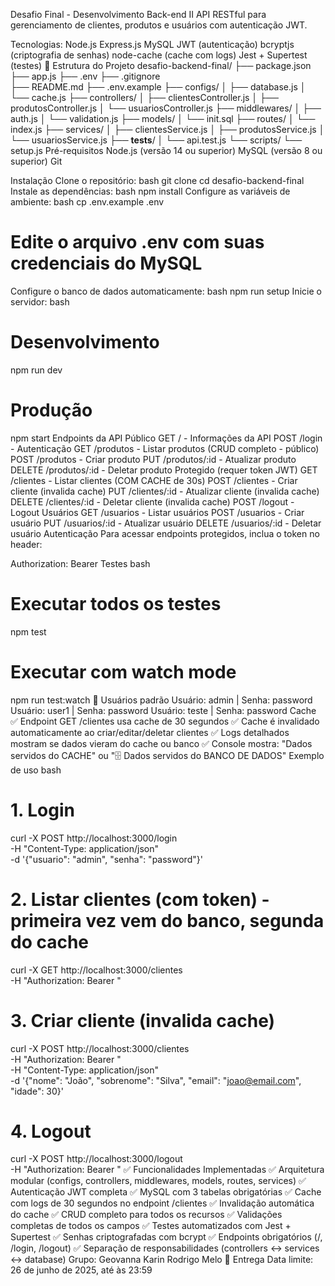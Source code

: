 Desafio Final - Desenvolvimento Back-end II
API RESTful para gerenciamento de clientes, produtos e usuários com autenticação JWT.

Tecnologias:
Node.js
Express.js
MySQL
JWT (autenticação)
bcryptjs (criptografia de senhas)
node-cache (cache com logs)
Jest + Supertest (testes)
📁 Estrutura do Projeto
desafio-backend-final/
├── package.json
├── app.js
├── .env
├── .gitignore  
├── README.md
├── .env.example
├── configs/
│   ├── database.js
│   └── cache.js
├── controllers/
│   ├── clientesController.js
│   ├── produtosController.js
│   └── usuariosController.js
├── middlewares/
│   ├── auth.js
│   └── validation.js
├── models/
│   └── init.sql
├── routes/
│   └── index.js
├── services/
│   ├── clientesService.js
│   ├── produtosService.js
│   └── usuariosService.js
├── __tests__/
│   └── api.test.js
└── scripts/
    └── setup.js
Pré-requisitos
Node.js (versão 14 ou superior)
MySQL (versão 8 ou superior)
Git

Instalação
Clone o repositório:
bash
git clone <url-do-repositorio>
cd desafio-backend-final
Instale as dependências:
bash
npm install
Configure as variáveis de ambiente:
bash
cp .env.example .env
# Edite o arquivo .env com suas credenciais do MySQL
Configure o banco de dados automaticamente:
bash
npm run setup
Inicie o servidor:
bash
# Desenvolvimento
npm run dev

# Produção
npm start
Endpoints da API
Público
GET / - Informações da API
POST /login - Autenticação
GET /produtos - Listar produtos (CRUD completo - público)
POST /produtos - Criar produto
PUT /produtos/:id - Atualizar produto
DELETE /produtos/:id - Deletar produto
Protegido (requer token JWT)
GET /clientes - Listar clientes (COM CACHE de 30s)
POST /clientes - Criar cliente (invalida cache)
PUT /clientes/:id - Atualizar cliente (invalida cache)
DELETE /clientes/:id - Deletar cliente (invalida cache)
POST /logout - Logout
Usuários
GET /usuarios - Listar usuários
POST /usuarios - Criar usuário
PUT /usuarios/:id - Atualizar usuário
DELETE /usuarios/:id - Deletar usuário
Autenticação
Para acessar endpoints protegidos, inclua o token no header:

Authorization: Bearer <seu-token-jwt>
Testes
bash
# Executar todos os testes
npm test

# Executar com watch mode
npm run test:watch
📝 Usuários padrão
Usuário: admin | Senha: password
Usuário: user1 | Senha: password
Usuário: teste | Senha: password
Cache
✅ Endpoint GET /clientes usa cache de 30 segundos
✅ Cache é invalidado automaticamente ao criar/editar/deletar clientes
✅ Logs detalhados mostram se dados vieram do cache ou banco
✅ Console mostra: "Dados servidos do CACHE" ou "🗄️ Dados servidos do BANCO DE DADOS"
Exemplo de uso
bash
# 1. Login
curl -X POST http://localhost:3000/login \
  -H "Content-Type: application/json" \
  -d '{"usuario": "admin", "senha": "password"}'

# 2. Listar clientes (com token) - primeira vez vem do banco, segunda do cache
curl -X GET http://localhost:3000/clientes \
  -H "Authorization: Bearer <token>"

# 3. Criar cliente (invalida cache)
curl -X POST http://localhost:3000/clientes \
  -H "Authorization: Bearer <token>" \
  -H "Content-Type: application/json" \
  -d '{"nome": "João", "sobrenome": "Silva", "email": "joao@email.com", "idade": 30}'

# 4. Logout
curl -X POST http://localhost:3000/logout \
  -H "Authorization: Bearer <token>"
✅ Funcionalidades Implementadas
✅ Arquitetura modular (configs, controllers, middlewares, models, routes, services)
✅ Autenticação JWT completa
✅ MySQL com 3 tabelas obrigatórias
✅ Cache com logs de 30 segundos no endpoint /clientes
✅ Invalidação automática do cache
✅ CRUD completo para todos os recursos
✅ Validações completas de todos os campos
✅ Testes automatizados com Jest + Supertest
✅ Senhas criptografadas com bcrypt
✅ Endpoints obrigatórios (/, /login, /logout)
✅ Separação de responsabilidades (controllers ↔ services ↔ database)
Grupo:
Geovanna Karin
Rodrigo Melo
📅 Entrega
Data limite: 26 de junho de 2025, até às 23:59

